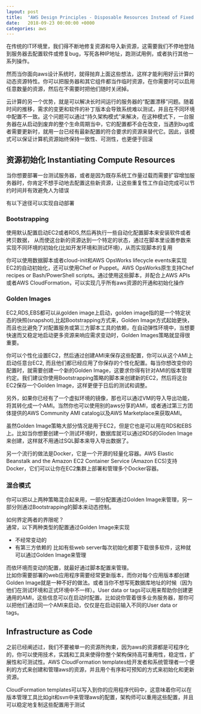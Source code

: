 ```yaml
---
layout: post
title:  "AWS Design Principles - Disposable Resources Instead of Fixed Servers"
date:   2018-09-23 00:00:00 +0000
categories: aws
---
```


在传统的IT环境里，我们得不断地修复资源和导入新资源，这需要我们不停地登陆到服务器去配置软件或修复bug，写死各种IP地址，跑测试用例，或者执行其他一系列操作。

然而当你面向aws设计系统时，就得抛弃上面这些想法，这样才能利用好云计算的动态资源特性。你可以把服务器和其它组件都当作临时资源，在你需要时可以启用任意数量的资源，然后在不需要时把他们随时关闭掉。

云计算的另一个优势，就是可以解决长时间运行的服务器的“配置漂移”问题。随着时间的推移，需求的变更和软件的补丁版本会导致系统难以测试，并且在不同环境中配置不一致。这个问题可以通过“持久架构模式”来解决，在这种模式下，一台服务器在从启动到废弃的整个生命周期当中，它的配置都不会在改变，当遇到bug或者需要更新时，就用一台已经有最新配置的符合要求的资源来替代它。因此，该模式可以保证计算机资源始终保持一致性、可测性，也更便于回滚

## 资源初始化 Instantiating Compute Resources

当你想要部署一台测试服务器，或者是因为既存系统工作量过载而需要扩容增加服务器时，你肯定不想手动地去配置这些新资源，让这些重复性工作自动完成可以节约时间并有效避免人为错误

有以下途径可以实现自动部署

### Bootstrapping
使用默认配置启动EC2或者RDS,然后再执行一些自动化配置脚本来安装软件或者拷贝数据，
从而使这台新的资源达到一个特定的状态，通过在脚本里设置参数来实现不同环境的初始化(比如开发环境和测试环境)，从而实现脚本的复用

你可以使用数据脚本或者cloud-init和AWS OpsWorks lifecycle events来实现EC2的自动初始化，还可以使用Chef or Puppet。AWS OpsWorks原生支持Chef recipes or Bash/PowerShell scripts。通过使用这些脚本，并配合上AWS APIs或者AWS CloudFormation，可以实现几乎所有aws资源的开通和初始化操作

### Golden Images
EC2,RDS,EBS都可以从golden image上启动，golden image指的是一个特定状态的快照(snapshot),比起Bootstrapping方式来，Golden Image方式起始更快，而且也比避免了对配置服务或第三方脚本工具的依赖，在自动弹性环境中，当想要快速而又稳定地启动更多资源来响应需求变动时，Golden Images策略就显得很重要。

你可以个性化设置EC2，然后通过创建AMI来保存这些配置，你可以从这个AMI上启动任意台EC2, 而且他们都已经应用了你保存的个性化配置。每当你想改变你的配置时，就需要创建一个新的Golden Image，这要求你得有针对AMI的版本管理约定。我们建议你使用Bootstrapping策略的脚本来创建新的EC2，然后将这台EC2保存一个Golden Image，这样更便于日后的测试和调整。


另外，如果你已经有了一个虚拟环境的镜像，那也可以通过VM的导入导出功能，将其转化成一个AMI。当然你也可以使用别的aws分享的AMI，或者通过第三方团体提供的AWS Community AMI catalog以及AWS Marketplace来获取AMI。

虽然Golden Image策略大部分情况是用于EC2，但是它也是可以用在RDS和EBS上。比如当你想要创建一个测试环境时，数据库就可以通过RDS的Gloden Image来创建，这样就不用通过SQL脚本来导入导出数据了。

另一个流行的做法是Docker，它是一个开源的轻量化容器。AWS Elastic Beanstalk and the Amazon EC2 Container Service (Amazon ECS)支持Docker，它们可以让你在EC2集群上部署和管理多个Docker容器。

### 混合模式
你可以把以上两种策略混合起来用，一部分配置通过Golden Image来管理，另一部分则通过Bootstrapping的脚本来动态控制。

如何界定两者的界限呢？  
通常，以下两种类型的配置通过Golden Image来实现

 - 不经常变动的
 - 有第三方依赖的
比如有些web server每次初始化都要下载很多软件，这种就可以通过Golden Image来管理



而依环境而变动的配置，就最好通过脚本配置来管理。  
比如你需要部署的web应用程序需要经常更新版本，而你对每个应用版本都创建Golden Image就是一种不好的做法。或者当你不想写死数据库地址的时候（因为他们在测试环境和正式环境中不一样）。User data or tags可以用来帮助你创建更通用的AMI，这些信息可以在启动时配置。比如说你管着很多业务服务器，那你可以把他们通过同一个AMI来启动，仅仅是在启动前输入不同的User data or tags。


## Infrastructure as Code
之前已经阐述过，我们不要被单一的资源所拘束，因为aws的资源都是可程序化的，你可以使用技术，实践和工具来使得你整个架构保持高可重用性，稳定性，扩展性和可测试性。AWS CloudFormation templates给开发者和系统管理者一个便利的方式来创建和管理aws的资源，并且用个有序和可预知的方式来初始化和更新资源。

CloudFormation templates可以写入到你的应用程序代码中，这意味着你可以在版本管理工具比如git和svn中来管理aws的配置，架构师可以重用这些配置，并且可以稳定地复制这些配置用于测试
